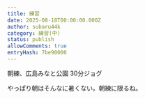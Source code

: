 ```yaml
---
title: 練習
date: 2025-08-18T00:00:00.000Z
author: subaru44k
category: 練習(中)
status: publish
allowComments: true
entryHash: 7be90000
---
```

朝練、広島みなと公園
30分ジョグ

やっぱり朝はそんなに暑くない。朝練に限るね。
